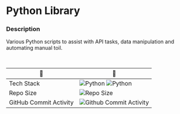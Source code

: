 # Python Library

### Description

Various Python scripts to assist with API tasks, data manipulation and automating manual toil.

<br />

|    🍂       |    🌸
| ----------- | ----------- |
| Tech Stack  | ![Python](https://img.shields.io/badge/python-3776AB.svg?style=for-the-badge&logo=python&logoColor=yellow) ![Python](https://img.shields.io/badge/python-3776AB.svg?style=for-the-badge&logo=python&logoColor=yellow)
| Repo Size   | ![Repo Size](https://img.shields.io/github/repo-size/lylio/python-library?style=for-the-badge) |
| GitHub Commit Activity | ![Github Commit Activity](https://img.shields.io/github/commit-activity/m/lylio/python-library?style=for-the-badge) | 




